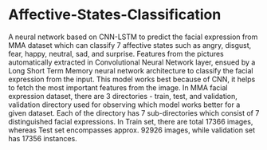 # Affective-States-Classification
 
A neural network based on CNN-LSTM to predict the facial expression
from MMA dataset which can classify 7 affective states such as angry, disgust, fear, happy,
neutral, sad, and surprise. Features from the pictures automatically extracted in Convolutional
Neural Network layer, ensued by a Long Short Term Memory neural network architecture
to classify the facial expression from the input. This model works best because of CNN, it 
helps to fetch the most important features from the image. In MMA facial expression dataset,
there are 3 directories - train, test, and validation, validation directory used for observing which
model works better for a given dataset. Each of the directory has 7 sub-directories which
consist of 7 distinguished facial expressions. In Train set, there are total 17366 images,
whereas Test set encompasses approx. 92926 images, while validation set has 17356 instances.
